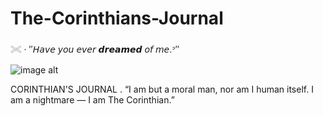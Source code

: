 # The-Corinthians-Journal
𓏵 · ″𝘏𝘢𝘷𝘦 𝘺𝘰𝘶 𝘦𝘷𝘦𝘳 𝙙𝙧𝙚𝙖𝙢𝙚𝙙 𝘰𝘧 𝘮𝘦.ᐣ″

![image alt]([https://github.com/Corintheuss/The-Corinthians-Journal/blob/850157c9be82d80ffcb662a584a57bb1d8e4d774/Screenshot_2025-10-20-21-10-33-152_com.miui.gallery-edit.jpg](https://github.com/Corintheuss/The-Corinthians-Journal/blob/6a409cfeb994146ffeb0740a4b153a72e23d89a8/662e46f6697d55a4435d9c9082983508.gif))

CORINTHIAN'S JOURNAL .
“I am but a moral man, nor am I human itself. I am a nightmare — I am The Corinthian.”
